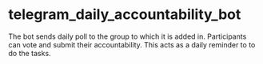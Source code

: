 # telegram_daily_accountability_bot
The bot sends daily poll to the group to which it is added in.  Participants can vote and submit their accountability. This acts as a daily reminder to to do the tasks.
